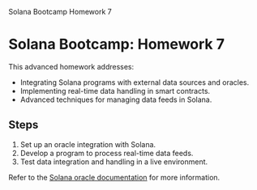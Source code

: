 





Solana Bootcamp Homework 7


# Solana Bootcamp: Homework 7


This advanced homework addresses:


* Integrating Solana programs with external data sources and oracles.
* Implementing real-time data handling in smart contracts.
* Advanced techniques for managing data feeds in Solana.


## Steps


1. Set up an oracle integration with Solana.
2. Develop a program to process real-time data feeds.
3. Test data integration and handling in a live environment.


Refer to the [Solana oracle documentation](https://solana.com/docs/oracles) for more information.





